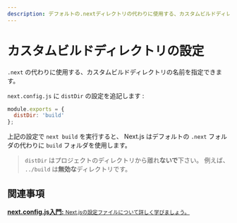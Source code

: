 ```yaml
---
description: デフォルトの.nextディレクトリの代わりに使用する、カスタムビルドディレクトリの設定をします。
---
```


# カスタムビルドディレクトリの設定

`.next` の代わりに使用する、カスタムビルドディレクトリの名前を指定できます。

`next.config.js` に `distDir` の設定を追記します :

```js
module.exports = {
  distDir: 'build'
};
```

上記の設定で `next build` を実行すると、 Next.js はデフォルトの `.next` フォルダの代わりに `build` フォルダを使用します。

> `distDir` はプロジェクトのディレクトリから離れ**ないで**下さい。 例えば、 `../build` は**無効な**ディレクトリです。

## 関連事項

<div class="card">
  <a href="/docs/api-reference/next.config.js/introduction.md">
    <b>next.config.js入門:</b>
    <small>Next.jsの設定ファイルについて詳しく学びましょう。</small>
  </a>
</div>
